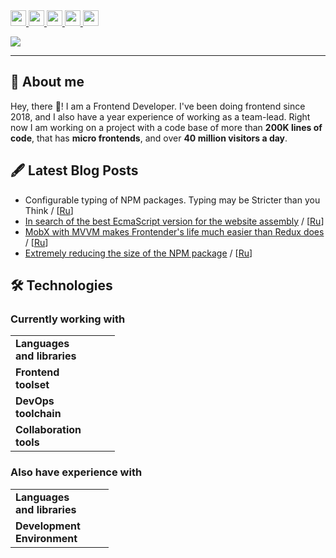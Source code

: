 <a href="https://www.linkedin.com/in/yoskutik">
  <img src="https://img.shields.io/badge/linkedin-%230077B5.svg?&style=for-the-badge&logo=linkedin&logoColor=white" height=25>
</a>
<a href="https://t.me/Yoskutik">
  <img src="https://img.shields.io/badge/telegram-26A5E4.svg?&style=for-the-badge&logo=telegram&logoColor=white" height=25>
</a>
<a href="https://stackoverflow.com/users/11589183/yoskutik">
  <img src="https://img.shields.io/badge/stack%20overflow-F58025.svg?&style=for-the-badge&logo=stackoverflow&logoColor=white" height=25>
</a>
<a href="https://medium.com/@yoskutik">
  <img src="https://img.shields.io/badge/medium-%2312100E.svg?&style=for-the-badge&logo=medium&logoColor=white" height=25>
</a>
<a href="https://dev.to/yoskutik">
  <img src="https://img.shields.io/badge/DEV.TO-%230A0A0A.svg?&style=for-the-badge&logo=dev-dot-to&logoColor=white" height=25>
</a>

![](https://stackoverflow-readme-profile.johannchopin.fr/profile/11589183)

---

## 🧐 About me

Hey, there 👋! I am a Frontend Developer. I've been doing
frontend since 2018, and I also have a year experience of
working as a team-lead. Right now I am working on a project
with a code base of more than **200K lines of code**, that
has **micro frontends**, and over **40 million visitors a day**.

## 🖋️ Latest Blog Posts
* Configurable typing of NPM packages. Typing may be Stricter than you Think
/ [[Ru](https://habr.com/ru/articles/751318/)]
* [In search of the best EcmaScript version for the website assembly](https://medium.com/mayflower-team/in-search-of-the-best-ecmascript-version-for-the-build-d557239b4194)
/ [[Ru](https://habr.com/ru/articles/733044/)]
* [MobX with MVVM makes Frontender's life much easier than Redux does](https://dev.to/yoskutik/mobx-with-mvvm-makes-frontend-developers-life-much-more-easier-than-redux-does-547j)
/ [[Ru](https://habr.com/ru/articles/692218/)]
* [Extremely reducing the size of the NPM package](https://dev.to/yoskutik/extremely-reducing-the-size-of-npm-package-3420)
/ [[Ru](https://habr.com/ru/articles/709480/)]

## 🛠️ Technologies

### Currently working with

<table>
<tbody>
  <tr>
    <td><b>Languages <br/> and libraries</b></td>
    <td>
      <img src="https://img.shields.io/badge/TypeScript-444?logo=TypeScript&labelColor=3178C6&logoColor=f1f1f1&style=flat-square" alt="" />
      <img src="https://img.shields.io/badge/JavaScript-444?logo=javascript&labelColor=F7DF1E&logoColor=333&style=flat-square" alt="" />
      <img src="https://img.shields.io/badge/ReactJS-444?logo=react&labelColor=61DAFB&logoColor=333&style=flat-square" alt="" />
      <img src="https://img.shields.io/badge/Redux-444?logo=redux&labelColor=764ABC&logoColor=f1f1f1&style=flat-square" alt="" />
      <img src="https://img.shields.io/badge/React%20Testing%20Library-444?logo=testinglibrary&labelColor=E33332&logoColor=f1f1f1&style=flat-square" alt="" />
      <img src="https://img.shields.io/badge/SASS-444?logo=sass&labelColor=CC6699&logoColor=f1f1f1&style=flat-square" alt="" />
      <img src="https://img.shields.io/badge/HTML-444?logo=html5&labelColor=E34F26&logoColor=f1f1f1&style=flat-square" alt="" />
      <img src="https://img.shields.io/badge/CSS-444?logo=css3&labelColor=1572B6&logoColor=f1f1f1&style=flat-square" alt="" />
    </td>
  </tr>
  <tr>
    <td><b>Frontend <br/> toolset</b></td>
    <td>
      <img src="https://img.shields.io/badge/Sitespeed.io-444?logo=pagespeedinsights&labelColor=4285F4&logoColor=f1f1f1&style=flat-square" alt="" />
      <img src="https://img.shields.io/badge/ESLint-444?logo=eslint&labelColor=4B32C3&logoColor=f1f1f1&style=flat-square" alt="" />
      <img src="https://img.shields.io/badge/Jest-444?logo=jest&labelColor=C21325&logoColor=f1f1f1&style=flat-square" alt="" />
      <img src="https://img.shields.io/badge/Webpack-444?logo=webpack&labelColor=8DD6F9&logoColor=333&style=flat-square" alt="" />
      <img src="https://img.shields.io/badge/NodeJS-444?logo=node.js&labelColor=339933&logoColor=f1f1f1&style=flat-square" alt="" />
      <img src="https://img.shields.io/badge/Yarn-444?logo=yarn&labelColor=2C8EBB&logoColor=f1f1f1&style=flat-square" alt="" />
      <img src="https://img.shields.io/badge/NPM-444?logo=npm&labelColor=CB3837&logoColor=f1f1f1&style=flat-square" alt="" />
    </td>
  </tr>
  <tr>
    <td><b>DevOps <br /> toolchain</b></td>
    <td>
      <img src="https://img.shields.io/badge/Git-444?logo=git&labelColor=F05033&logoColor=f1f1f1&style=flat-square" alt="" />
      <img src="https://img.shields.io/badge/GitLab-444?logo=GitLab&labelColor=FC6D26&logoColor=f1f1f1&style=flat-square" alt="" />
      <img src="https://img.shields.io/badge/Docker-444?logo=Docker&labelColor=2496ED&logoColor=f1f1f1&style=flat-square" alt="" />
      <img src="https://img.shields.io/badge/Nginx-444?logo=nginx&labelColor=009639&logoColor=f1f1f1&style=flat-square" alt="" />
      <img src="https://img.shields.io/badge/Kibana-444?logo=kibana&labelColor=005571&logoColor=f1f1f1&style=flat-square" alt="" />
      <img src="https://img.shields.io/badge/Grafana-444?logo=grafana&labelColor=F46800&logoColor=f1f1f1&style=flat-square" alt="" />
      <img src="https://img.shields.io/badge/Linux-444?logo=Linux&labelColor=FCC624&logoColor=222&style=flat-square" alt="" />
    </td>
  </tr>
  <tr>
    <td><b>Collaboration <br/> tools</b></td>
    <td>
      <img src="https://img.shields.io/badge/Jira-444?logo=Jira&labelColor=0052CC&logoColor=f1f1f1&style=flat-square" alt="" />
      <img src="https://img.shields.io/badge/Slack-444?logo=Slack&labelColor=4A154B&logoColor=f1f1f1&style=flat-square" alt="" />
      <img src="https://img.shields.io/badge/Gmail-444?logo=gmail&labelColor=EA4335&logoColor=f1f1f1&style=flat-square" alt="" />
      <img src="https://img.shields.io/badge/Confluence-444?logo=confluence&labelColor=172B4D&logoColor=f1f1f1&style=flat-square" alt="" />
      <img src="https://img.shields.io/badge/Miro-444?logo=miro&labelColor=050038&logoColor=f1f1f1&style=flat-square" alt="" />
    </td>
  </tr>
</tbody>
</table>

### Also have experience with

<table>
<tbody>
  <tr>
    <td><b>Languages <br/> and libraries</b></td>
    <td>
      <img src="https://img.shields.io/badge/MobX-444?logo=mobx&labelColor=FF9955&logoColor=f1f1f1&style=flat-square" alt="" />
      <img src="https://img.shields.io/badge/SQL-444?logo=postgresql&labelColor=4169E1&logoColor=f1f1f1&style=flat-square" alt="" />
      <img src="https://img.shields.io/badge/NextJS-444?logo=next.js&labelColor=000&logoColor=f1f1f1&style=flat-square" alt="" />
      <img src="https://img.shields.io/badge/ExpressJS-444?logo=Express&labelColor=000&logoColor=f1f1f1&style=flat-square" alt="" />
      <img src="https://img.shields.io/badge/PreactJS-444?logo=Preact&labelColor=673AB8&logoColor=f1f1f1&style=flat-square" alt="" />
      <img src="https://img.shields.io/badge/Python-444?logo=Python&labelColor=3776AB&logoColor=f1f1f1&style=flat-square" alt="" />
    </td>
  </tr>
  <tr>
    <td><b>Development <br/> Environment</b></td>
    <td>
      <img src="https://img.shields.io/badge/RollupJS-444?logo=rollup.js&labelColor=EC4A3F&logoColor=f1f1f1&style=flat-square" alt="" />
      <img src="https://img.shields.io/badge/Github%20Actions-444?logo=github-actions&labelColor=2088FF&logoColor=fff&style=flat-square" alt="" />
      <img src="https://img.shields.io/badge/Azure%20DevOps-444?logo=azure-devops&labelColor=0078D7&logoColor=fff&style=flat-square" alt="" />
    </td>
  </tr>
</tbody>
</table>

